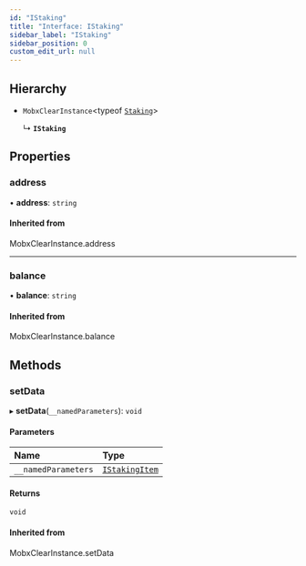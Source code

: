 ```yaml
---
id: "IStaking"
title: "Interface: IStaking"
sidebar_label: "IStaking"
sidebar_position: 0
custom_edit_url: null
---
```


## Hierarchy

- `MobxClearInstance`<typeof [`Staking`](../modules#staking)\>

  ↳ **`IStaking`**

## Properties

### address

• **address**: `string`

#### Inherited from

MobxClearInstance.address

___

### balance

• **balance**: `string`

#### Inherited from

MobxClearInstance.balance

## Methods

### setData

▸ **setData**(`__namedParameters`): `void`

#### Parameters

| Name | Type |
| :------ | :------ |
| `__namedParameters` | [`IStakingItem`](IStakingItem) |

#### Returns

`void`

#### Inherited from

MobxClearInstance.setData
